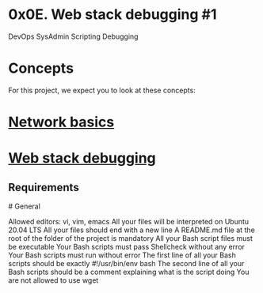 # <h1>0x0E. Web stack debugging #1</h1>
DevOps SysAdmin Scripting Debugging

# <a Concepts="Concepts"></a>Concepts

For this project, we expect you to look at these concepts:

# <a href="https://www.techtarget.com/searchnetworking/definition/protocol">Network basics</a>
# <a href="https://intranet.alxswe.com/concepts/68">Web stack debugging</a>

<h2>Requirements</h2>
# <a General="General"></a>General
<p>Allowed editors: vi, vim, emacs
All your files will be interpreted on Ubuntu 20.04 LTS
All your files should end with a new line
A README.md file at the root of the folder of the project is mandatory
All your Bash script files must be executable
Your Bash scripts must pass Shellcheck without any error
Your Bash scripts must run without error
The first line of all your Bash scripts should be exactly #!/usr/bin/env bash
The second line of all your Bash scripts should be a comment explaining what is the script doing
You are not allowed to use wget</p>
